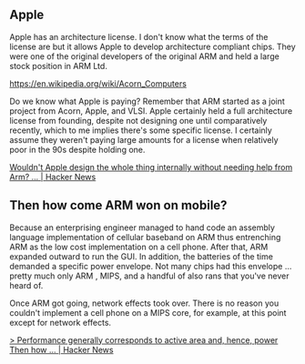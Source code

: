 ## Apple

Apple has an architecture license. I don't know what the terms of the license are but it allows Apple to develop architecture compliant chips. They were one of the original developers of the original ARM and held a large stock position in ARM Ltd.

https://en.wikipedia.org/wiki/Acorn_Computers

Do we know what Apple is paying? Remember that ARM started as a joint project from Acorn, Apple, and VLSI. Apple certainly held a full architecture license from founding, despite not designing one until comparatively recently, which to me implies there's some specific license.
I certainly assume they weren't paying large amounts for a license when relatively poor in the 90s despite holding one.


[Wouldn't Apple design the whole thing internally without needing help from Arm? ... | Hacker News](https://news.ycombinator.com/item?id=17783132)

## Then how come ARM won on mobile?

Because an enterprising engineer managed to hand code an assembly language implementation of cellular baseband on ARM thus entrenching ARM as the low cost implementation on a cell phone. After that, ARM expanded outward to run the GUI.
In addition, the batteries of the time demanded a specific power envelope. Not many chips had this envelope ... pretty much only ARM , MIPS, and a handful of also rans that you've never heard of.

Once ARM got going, network effects took over. There is no reason you couldn't implement a cell phone on a MIPS core, for example, at this point except for network effects.

[> Performance generally corresponds to active area and, hence, power Then how ... | Hacker News](https://news.ycombinator.com/item?id=17783228)
